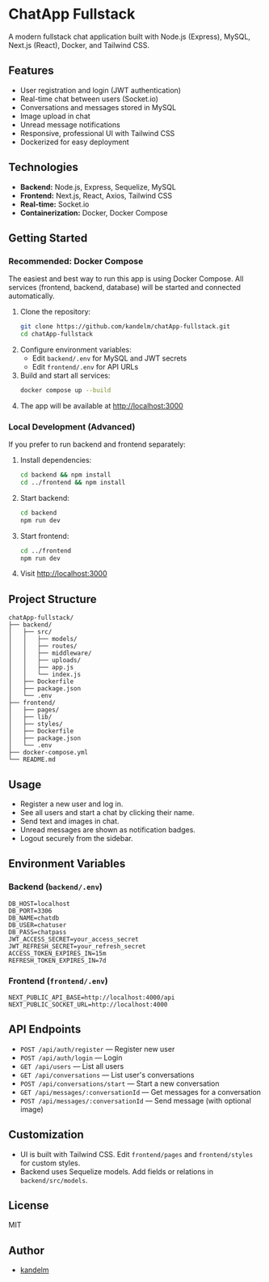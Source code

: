 # ChatApp Fullstack

A modern fullstack chat application built with Node.js (Express), MySQL, Next.js (React), Docker, and Tailwind CSS.

## Features
- User registration and login (JWT authentication)
- Real-time chat between users (Socket.io)
- Conversations and messages stored in MySQL
- Image upload in chat
- Unread message notifications
- Responsive, professional UI with Tailwind CSS
- Dockerized for easy deployment

## Technologies
- **Backend:** Node.js, Express, Sequelize, MySQL
- **Frontend:** Next.js, React, Axios, Tailwind CSS
- **Real-time:** Socket.io
- **Containerization:** Docker, Docker Compose

## Getting Started

### Recommended: Docker Compose

The easiest and best way to run this app is using Docker Compose. All services (frontend, backend, database) will be started and connected automatically.

1. Clone the repository:
   ```sh
   git clone https://github.com/kandelm/chatApp-fullstack.git
   cd chatApp-fullstack
   ```
2. Configure environment variables:
   - Edit `backend/.env` for MySQL and JWT secrets
   - Edit `frontend/.env` for API URLs
3. Build and start all services:
   ```sh
   docker compose up --build
   ```
4. The app will be available at [http://localhost:3000](http://localhost:3000)

### Local Development (Advanced)
If you prefer to run backend and frontend separately:
1. Install dependencies:
   ```sh
   cd backend && npm install
   cd ../frontend && npm install
   ```
2. Start backend:
   ```sh
   cd backend
   npm run dev
   ```
3. Start frontend:
   ```sh
   cd ../frontend
   npm run dev
   ```
4. Visit [http://localhost:3000](http://localhost:3000)

## Project Structure
```
chatApp-fullstack/
├── backend/
│   ├── src/
│   │   ├── models/
│   │   ├── routes/
│   │   ├── middleware/
│   │   ├── uploads/
│   │   ├── app.js
│   │   └── index.js
│   ├── Dockerfile
│   ├── package.json
│   └── .env
├── frontend/
│   ├── pages/
│   ├── lib/
│   ├── styles/
│   ├── Dockerfile
│   ├── package.json
│   └── .env
├── docker-compose.yml
└── README.md
```

## Usage
- Register a new user and log in.
- See all users and start a chat by clicking their name.
- Send text and images in chat.
- Unread messages are shown as notification badges.
- Logout securely from the sidebar.

## Environment Variables
### Backend (`backend/.env`)
```
DB_HOST=localhost
DB_PORT=3306
DB_NAME=chatdb
DB_USER=chatuser
DB_PASS=chatpass
JWT_ACCESS_SECRET=your_access_secret
JWT_REFRESH_SECRET=your_refresh_secret
ACCESS_TOKEN_EXPIRES_IN=15m
REFRESH_TOKEN_EXPIRES_IN=7d
```
### Frontend (`frontend/.env`)
```
NEXT_PUBLIC_API_BASE=http://localhost:4000/api
NEXT_PUBLIC_SOCKET_URL=http://localhost:4000
```

## API Endpoints
- `POST /api/auth/register` — Register new user
- `POST /api/auth/login` — Login
- `GET /api/users` — List all users
- `GET /api/conversations` — List user's conversations
- `POST /api/conversations/start` — Start a new conversation
- `GET /api/messages/:conversationId` — Get messages for a conversation
- `POST /api/messages/:conversationId` — Send message (with optional image)

## Customization
- UI is built with Tailwind CSS. Edit `frontend/pages` and `frontend/styles` for custom styles.
- Backend uses Sequelize models. Add fields or relations in `backend/src/models`.

## License
MIT

## Author
- [kandelm](https://github.com/kandelm)
